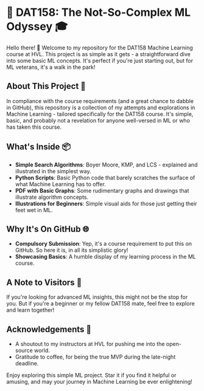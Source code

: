 # 🚀 DAT158: The Not-So-Complex ML Odyssey 🎓

Hello there! 👋 Welcome to my repository for the DAT158 Machine Learning course at HVL. This project is as simple as it gets - a straightforward dive into some basic ML concepts. It's perfect if you're just starting out, but for ML veterans, it's a walk in the park!

## About This Project 📘

In compliance with the course requirements (and a great chance to dabble in GitHub), this repository is a collection of my attempts and explorations in Machine Learning - tailored specifically for the DAT158 course. It's simple, basic, and probably not a revelation for anyone well-versed in ML or who has taken this course.

## What's Inside 📦

- **Simple Search Algorithms**: Boyer Moore, KMP, and LCS - explained and illustrated in the simplest way.
- **Python Scripts**: Basic Python code that barely scratches the surface of what Machine Learning has to offer.
- **PDF with Basic Graphs**: Some rudimentary graphs and drawings that illustrate algorithm concepts.
- **Illustrations for Beginners**: Simple visual aids for those just getting their feet wet in ML.

## Why It's On GitHub 🌐

- **Compulsory Submission**: Yep, it's a course requirement to put this on GitHub. So here it is, in all its simplistic glory!
- **Showcasing Basics**: A humble display of my learning process in the ML course.

## A Note to Visitors 🚶

If you're looking for advanced ML insights, this might not be the stop for you. But if you're a beginner or my fellow DAT158 mate, feel free to explore and learn together!

## Acknowledgements 👏

- A shoutout to my instructors at HVL for pushing me into the open-source world.
- Gratitude to coffee, for being the true MVP during the late-night deadline.

Enjoy exploring this simple ML project. Star it if you find it helpful or amusing, and may your journey in Machine Learning be ever enlightening!

